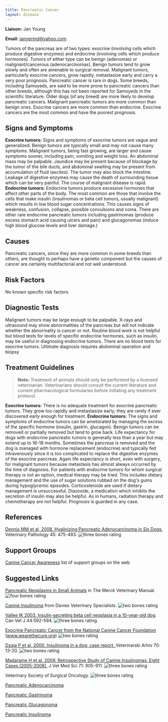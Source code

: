 ```yaml
---
title: Pancreatic Cancer
layout: disease
---
```


**Liaison:** Jan Young

**Email:** <jannermd@yahoo.com>

Tumors of the pancreas are of two types: exocrine (involving cells which
produce digestive enzymes) and endocrine (involving cells which produce
hormones). Tumors of either type can be benign (adenomas) or
malignant/cancerous (adenocarcinomas). Benign tumors tend to grow slowly
and often are amenable to surgical removal. Malignant tumors,
particularly exocrine cancers, grow rapidly, metastasize early and carry
a very poor prognosis. Pancreatic cancer is rare in dogs. Some breeds,
including Samoyeds, are said to be more prone to pancreatic cancers than
other breeds, although this has not been reported for Samoyeds in the
scientific literature. Older dogs (of any breed) are more likely to
develop pancreatic cancers. Malignant pancreatic tumors are more common
than benign ones. Exocrine cancers are more common than endocrine.
Exocrine cancers are the most common and have the poorest prognosis.

## Signs and Symptoms

**Exocrine tumors:** Signs and symptoms of exocrine tumors are vague and
generalized. Benign tumors are typically small and may not cause many
symptoms. Malignant tumors, being fast growing, are larger and cause
symptoms sooner, including pain, vomiting and weight loss. An abdominal
mass may be palpable. Jaundice may be present because of blockage by the
tumor of the bile ducts, and abdominal swelling may be present from
accumulation of fluid (ascites). The tumor may also block the intestine.
Leakage of digestive enzymes may cause the death of surrounding tissue
which can be very painful. The course of malignant disease is rapid.
**Endocrine tumors:** Endocrine tumors produce excessive hormones that
affect other parts of the body. The most common are those that involve
the cells that make insulin (insulinomas or beta cell tumors, usually
malignant) which results in low blood sugar concentrations. This causes
signs of weakness, confusion, collapse, possible convulsions and coma.
There are other rare endocrine pancreatic tumors including gastrinomas
(produce excess stomach acid causing ulcers and pain) and glucagonomas
(induce high blood glucose levels and liver damage.)

## Causes

Pancreatic cancers, since they are more common in some breeds than
others, are thought to perhaps have a genetic component but the causes
of cancer are certainly multifactorial and not well understood.

## Risk Factors

No known specific risk factors

## Diagnostic Tests

Malignant tumors may be large enough to be palpable. X-rays and
ultrasound may show abnormalities of the pancreas but will not indicate
whether the abnormality is cancer or not. Routine blood work is not
helpful but blood tests for levels of specific endocrine hormones, such
as insulin, may be useful in diagnosing endocrine tumors. There are no
blood tests for exocrine tumors. Ultimate diagnosis requires abdominal
operation and biopsy

## Treatment Guidelines

> **Note:** Treatment of animals should only be performed by a licensed
> veterinarian. Veterinarians should consult the current literature and
> current pharmacological formularies before initiating any treatment
> protocol.

**Exocrine tumors:** There is no adequate treatment for exocrine
pancreatic tumors. They grow too rapidly and metastasize early; they are
rarely if ever discovered early enough for treatment. **Endocrine
tumors:** The signs and symptoms of endocrine tumors can be ameliorated
by managing the excess of the specific hormone (insulin, gastrin,
glucagon). Benign tumors can be removed or partially removed but tend to
grow back. Life expectancy for dogs with endocrine pancreatic tumors is
generally less than a year but may extend up to 16-18 months. Sometimes
the pancreas is removed and the dog is managed with hormone replacement
(endocrine) and typically fed intravenously since it is too complicated
to replace the digestive enzymes of the exocrine pancreas. Again life
expectancy is short, even with surgery, for malignant tumors because
metastasis has almost always occurred by the time of diagnosis. For
patients with endocrine tumors for whom surgical therapy is not an
option, medical therapy may be tried. This includes dietary management
and the use of sugar solutions rubbed on the dog's gums during
hypoglycemic episodes. Corticosteroids are used if dietary management is
unsuccessful. Diazoxide, a medication which inhibits the secretion of
insulin may also be helpful. As in humans, radiation therapy and
chemotherapy are not helpful. Prognosis is guarded in any case.

## References

[Dennis MM et al, 2008. Hyalinizing Pancreatic Adenocarcinoma in Six
Dogs.](https://vet.sagepub.com/content/45/4/475.full)
Veterinary Pathology 45: 475-483. ![three bones
rating](/img/3-bones.gif)

## Support Groups

[Canine Cancer
Awareness](http://caninecancerawareness.org/therapy-and-support/support-groups-on-the-web)
list of support groups on the web

## Suggested Links

[Pancreatic Neoplasms in Small
Animals](http://www.merckvetmanual.com/mvm/digestive_system/the_exocrine_pancreas/pancreatic_neoplasms_in_small_animals.html)
in The Merck Veterinary Manual. ![four bones
rating](/img/4-bones.gif)

[Canine
Insulinoma](https://vetspecialists.co.uk/fact-sheets-post/canine-insulinoma-fact-sheet/)
from Davies Veterinary Specialists. ![two bones
rating](/img/2-bones.gif)

[Vallee IK 2003. Insulin-secreting beta cell neoplasia in a 10-year-old
dog](http://www.ncbi.nlm.nih.gov/pmc/articles/PMC340214/).
Can Vet J 44:592-594. ![three bones
rating](/img/3-bones.gif)

[Exocrine Pancreatic Cancer from the National Canine Cancer
Foundation](http://www.wearethecure.org/exocrine-pancreatic-cancer)
(www.wearethecure.org) ![two bones
rating](/img/2-bones.gif)

[Dzaja P et al, 2000. Insulinoma in a dog; case
report. ](http://www.vef.unizg.hr/vetarhiv/papers/70-1/dzaja.pdf)
Veterinarski Arhiv 70: 13-20. ![two bones
rating](/img/2-bones.gif)

[Madarame H et al. 2009. Retrospective Study of Canine Insulinomas:
Eight Cases
(2005-2008).](https://www.jstage.jst.go.jp/article/jvms/71/7/71_7_905/_article)
J Vet Med Sci 71: 905-911. ![three bones
rating](/img/3-bones.gif)

Veterinary Society of Surgical Oncology. ![three bones
rating](/img/3-bones.gif)

[Pancreatic
Adenocarcinoma](http://www.vsso.org/pancreatic-adc)

[Pancreatic
Gastrinoma](http://www.vsso.org/pancreatic-gastrinoma)

[Pancreatic
Glucagonoma](http://www.vsso.org/pancreatic-glucagonoma)

[Pancreatic
Insulinoma](http://www.vsso.org/pancreatic-insulinoma)
